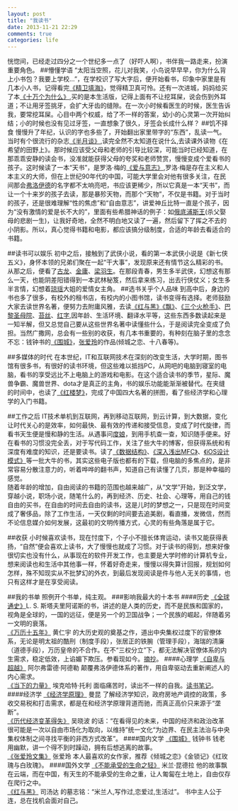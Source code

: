 ```yaml
---
layout: post
title: "我读书"
date: 2013-11-21 22:29
comments: true
categories: life
---
```

恍惚间，已经走过四分之一个世纪多一点了（好吓人啊），书伴我一路走来，扮演重要角色。
##懵懂学语
“太阳当空照，花儿对我笑，小鸟说早早早，你为什么背上小书包？我要上学校...”，在学校识了写大字后，便开始看书，印象中家里是有几本小人书，记得看完[《精卫填海》](http://book.douban.com/subject/6539507/)，觉得精卫真可怜。还有一次进城，妈妈给买了本[《十万个为什么》](http://book.douban.com/subject/2160556/),买的是本生活版，记得上面有不让挖耳屎，说会伤到外耳道；不让用牙签挑牙，会扩大牙齿的缝隙。在一次小时候看医生的时候，医生告诉我，要常挖耳屎。心目中两个权威，给了不一样的答案，幼小的心灵第一次开始纠结；小的时候也没有见过牙签，一直想象了很久，牙签会长成什么样？
##饥不择食
慢慢升了年纪，认识的字也多些了，开始翻出家里带字的“东西”，乱读一气。当时有个很流行的杂志[《半月谈》](http://baike.baidu.com/link?url=IDJjmhi18Oq_9TRaRLBjtvILpveXcRjPoxzh7i4QOWyn2VVohZ79TWOz6ubaHeRb),读完全然不太知道在说什么,去读课外读物《在希望的田野上》。那时候应该受父母和老师的引导比较深，可能当时已经知道，在那乖乖安静的读会书，没准就能获得父母的夸奖和老师赞赏，慢慢变成个爱看书的孩子。这时候读了一本“天书”，是罗洛·梅的[《爱与意志》](http://book.douban.com/subject/4834599/),罗洛·梅是存在主义和人本主义的大师，但在上世纪90年代的中国，可能大学里会对他有很多关注，在民间那会[弗洛伊德](http://baike.baidu.com/view/2215.htm?force=1)的名字都不太响亮吧，书应该更稀少，所以它真是一本“天书”，而让一个十来岁的孩子去读，那是暴殄天物，而那个“天物”，不仅是书籍。对于当时的孩子，还是很难理解“性的焦虑”和“自由意志”，讲爱神丘比特一直是个孩子，因为“没有激情的爱是长不大的”，里面有些希腊神话的例子：如[俄底浦斯王](http://baike.baidu.com/subview/49444/10610618.htm?fromId=290296)(杀父娶母的悲剧一生)，让我好奇地，全然不明白地又读了一遍，然后留下了挥之不去的小阴影。所以，真心觉得书籍和电影，都应该搞分级制度，合适的年龄去看适合的书籍。
<!-- more-->
##读书可以娱乐
初中之后，接触到了武侠小说，看的第一本武侠小说是《新七侠五义》，身怀本领的兄弟们聚在一起“干大事”，发现原来还有情节这么精彩的书。从那之后，便看了[古龙](http://baike.baidu.com/view/2969.htm)、[金庸](http://baike.baidu.com/view/2619.htm)、[梁羽生](http://baike.baidu.com/view/3432.htm)。在那段青春，男生多半武侠，幻想这有那么一天，也能阴差阳错得到一本武林秘笈，然后拿来练习，出去行侠仗义；女生多半言情，幻想着[琼瑶](http://baike.baidu.com/subview/6866/4925095.htm?fromId=6866&from=rdtself)大姐的爱情女主角。
##选书关乎个人品味
到高中后，身边的书也多了很多，有校外的租书店，有校内的小图书馆，读书变得有选择。老师鼓励大家去读世界名著，便努力去附庸风雅，去读[《红与黑》](http://book.douban.com/subject/1007433/)[《飘》](http://book.douban.com/subject/4893870/)、[《三个火枪手》](http://book.douban.com/subject/1203244/)、[巴黎圣母院](http://book.douban.com/subject/1024197/)、[苔丝](http://book.douban.com/subject/1885218/)、[红字](http://book.douban.com/subject/1186350/),因年龄、生活环境、翻译水平等，这些东西多数读起来是一知半解，但又总觉自己要从这些世界名著中读懂些什么，于是阅读完全变成了负担。当然广撒网，总会有一些别的收获，有几本书重要的，有种刻在脑子里的念念不忘：钱钟书的[《围城》](http://book.douban.com/subject/1008145/)，[张爱玲](http://baike.baidu.com/subview/2137/8714737.htm)的作品(倾城之恋、十八春等)。

##多媒体的时代
在本世纪，IT和互联网技术在深刻的改变生活，大学时期，图书馆有很多书，有很好的读书环境，但这些难以抵挡PC，从网吧的电脑到寝室的电脑，看书的享受远比不上电脑上的游戏和电影。在这个适合读书的季节，星际、魔兽争霸、魔兽世界、dota才是真正的主角，书的娱乐功能能渐渐被替代。在夹缝的时间中，也读了[《红楼梦》](http://baike.baidu.com/subview/2571/6230942.htm)，完成了中国四大名著的拼图，看了些经济学和心理学的入门书籍。

##工作之后
IT技术单机到互联网，再到移动互联网，到云计算，到大数据，变化让时代关心的是效率，如何最快、最有效的传递和接受信息，变成了时代旋律，而看书天生便是慢和静的生活。从遇事问[度娘](http://www.baidu.com/index.php?tn=baiduhome_pg)，到用手机查一查，知识随手便来。好在看书的习惯没完全丢，对于写代码工作，关注了些大牛的博客，但获得系统和有深度有难度的知识，还是要读书。读了[《数据结构》](http://book.douban.com/subject/2024655/)、[《深入浅出MFC》](http://book.douban.com/subject/1482240/)、[《iOS设计模式》](http://book.douban.com/subject/20309891/)等一批大牛的书，其实这些电子版也都有的下载，但电脑的多焦点的，是非常容易分散注意力的，听着哗哗的翻书声，知道自己有读懂了几页，那是种幸福的感觉。  
随着年龄的增加，自由阅读的书籍的范围也越来越广，从“文学”开始，到泛文学，穿越小说，职场小说，随笔什么的，再到经济、历史、社会、心理等，用自己的钱自由的买书，在自由的时间去自由的读书，这是儿时的梦想之一，只是现在时间变成了奢侈品，除了工作生活，一天仅剩的时间要去追美剧，看直播，发微信，然而不论信息媒介如何发展，这最初的文明传播方式，心灵的有些角落是属于它。

##收获
小时候喜欢读书，现在忖度下，个子小不擅长体育运动，读书又能获得表扬，“自然”便会喜欢上读书，大了慢慢也就成了习惯。对于读书的得到，想来好像很切实也没有什么，从事现在的软件开发工作，也主要是大学时修的计算机专业，想来阅读也和生活中其他事一样，怀着好奇走来，慢慢以得失算计回报，规划如何怎样，殊不知现实从不批梦幻的外衣，到最后发现阅读是件与他人无关的事情，也只有这样才是在享受阅读。


##我的书单
照例开个书单，纯主观。
###影响我最大的十本书
####历史
[《全球通史》](http://book.douban.com/subject/1025643/)L. S. 斯塔夫里阿诺斯的书，讲述的是人类的历史，而不是民族和国家的，视角是全球的，一国的远征，便是另一个的卫国战争；一个民族的崛起，伴随着另一文明的衰落。  
[《万历十五年》](http://book.douban.com/subject/1041482/) 黄仁宇 的大历史观的奠基之作，道出中央集权过度下的官僚体系，无论是明太祖的酷刑（制度手段），张居正的铁腕（管理手段），海瑞的清廉（道德手段），万历皇帝的不合作。在不“三权分立”下，都无法解决官僚体系的内生需求，稳定低效，上谄媚下欺压。参看现如今。[摘抄]()。
####心理学
[《自卑与超越》](http://book.douban.com/subject/3389960/)  阿尔弗雷德·阿德勒 颠覆弗洛伊德体系的著作，用自卑驱动去重新阐述人的内心需求。  
[《当下的力量》](http://book.douban.com/subject/2277299/) 埃克哈特·托利 面临痛苦时，读出不一样的自我。[读书笔记](http://xunyanan.com/blog/2013/11/18/%3C%3Cdang-xia-de-li-liang-%3E%3E-du-shu-bi-ji/)。
####经济学
[《经济学原理》](http://book.douban.com/subject/1028842/) 曼昆 了解经济学知识，政府房地产调控的政策，多收交易税和打击需求，都是在和经济学原理背道而驰，而真正高价只来源于“垄断”。  
[《历代经济变革得失》](http://book.douban.com/subject/24851460/) 吴晓波 的话：“在看得见的未来，中国的经济和政治改革很可能是一次以自由市场化为取向，以维持”统一文化“为边界、在民主法治与中央集权体制之间寻找平衡的非西方式改革”。
####国内文学
[《围城》](http://book.douban.com/subject/1008145/) 钱钟书 钱老用幽默，讲一个得不到时躁动，拥有后想逃离的故事。  
[《张爱玲文集》](http://book.douban.com/subject/1004992/) 张爱玲 本人最喜欢的女作家，推荐《倾城之恋》《金锁记》《红玫瑰与白玫瑰》。
####国外文学
[《不能承受的生命之轻》](http://book.douban.com/subject/1017143/)  米兰·昆德拉  他的故事飘在云端，而在中国，有天生的不能承受的生命之重，让人匍匐在土地上，自由仅存在爬行之中。  
[《红与黑》](http://book.douban.com/subject/1894742/) 司汤达 的墓志铭：“米兰人,写作过,恋爱过,生活过”。 书中主人公于连，总在找机会面对自己。 


